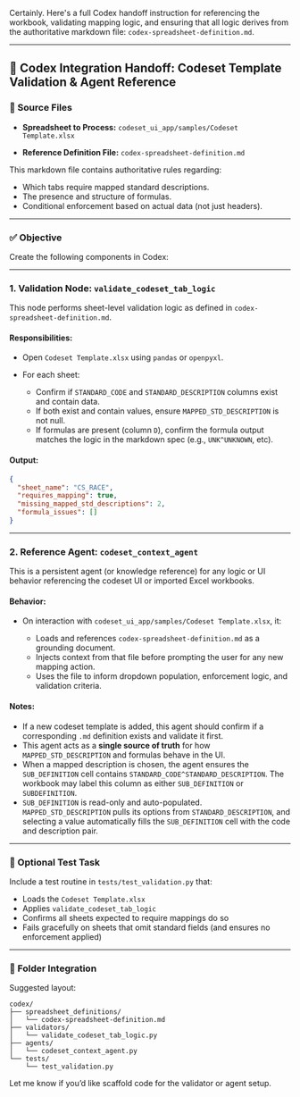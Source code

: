 Certainly. Here's a full Codex handoff instruction for referencing the workbook, validating mapping logic, and ensuring that all logic derives from the authoritative markdown file: `codex-spreadsheet-definition.md`.

---

## 🧩 Codex Integration Handoff: Codeset Template Validation & Agent Reference

### 🔗 Source Files

* **Spreadsheet to Process:**
  `codeset_ui_app/samples/Codeset Template.xlsx`

* **Reference Definition File:**
  `codex-spreadsheet-definition.md`

This markdown file contains authoritative rules regarding:

* Which tabs require mapped standard descriptions.
* The presence and structure of formulas.
* Conditional enforcement based on actual data (not just headers).

---

### ✅ Objective

Create the following components in Codex:

---

### 1. **Validation Node: `validate_codeset_tab_logic`**

This node performs sheet-level validation logic as defined in `codex-spreadsheet-definition.md`.

#### Responsibilities:

* Open `Codeset Template.xlsx` using `pandas` or `openpyxl`.
* For each sheet:

  * Confirm if `STANDARD_CODE` and `STANDARD_DESCRIPTION` columns exist and contain data.
  * If both exist and contain values, ensure `MAPPED_STD_DESCRIPTION` is not null.
  * If formulas are present (column `D`), confirm the formula output matches the logic in the markdown spec (e.g., `UNK^UNKNOWN`, etc).

#### Output:

```json
{
  "sheet_name": "CS_RACE",
  "requires_mapping": true,
  "missing_mapped_std_descriptions": 2,
  "formula_issues": []
}
```

---

### 2. **Reference Agent: `codeset_context_agent`**

This is a persistent agent (or knowledge reference) for any logic or UI behavior referencing the codeset UI or imported Excel workbooks.

#### Behavior:

* On interaction with `codeset_ui_app/samples/Codeset Template.xlsx`, it:

  * Loads and references `codex-spreadsheet-definition.md` as a grounding document.
  * Injects context from that file before prompting the user for any new mapping action.
  * Uses the file to inform dropdown population, enforcement logic, and validation criteria.

#### Notes:

* If a new codeset template is added, this agent should confirm if a corresponding `.md` definition exists and validate it first.
* This agent acts as a **single source of truth** for how `MAPPED_STD_DESCRIPTION` and formulas behave in the UI.
* When a mapped description is chosen, the agent ensures the `SUB_DEFINITION` cell contains `STANDARD_CODE^STANDARD_DESCRIPTION`.
  The workbook may label this column as either `SUB_DEFINITION` or `SUBDEFINITION`.
* `SUB_DEFINITION` is read-only and auto-populated. `MAPPED_STD_DESCRIPTION` pulls its options from `STANDARD_DESCRIPTION`, and selecting a value automatically fills the `SUB_DEFINITION` cell with the code and description pair.


---

### 🧪 Optional Test Task

Include a test routine in `tests/test_validation.py` that:

* Loads the `Codeset Template.xlsx`
* Applies `validate_codeset_tab_logic`
* Confirms all sheets expected to require mappings do so
* Fails gracefully on sheets that omit standard fields (and ensures no enforcement applied)

---

### 📂 Folder Integration

Suggested layout:

```
codex/
├── spreadsheet_definitions/
│   └── codex-spreadsheet-definition.md
├── validators/
│   └── validate_codeset_tab_logic.py
├── agents/
│   └── codeset_context_agent.py
└── tests/
    └── test_validation.py
```

Let me know if you’d like scaffold code for the validator or agent setup.
